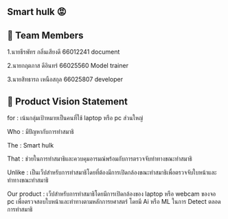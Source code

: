 
## Smart hulk 😡

## 👥 Team Members
1.นายธีรพัทร กลิ่นเสียงดี 66012241 document

2.นายกฤตภาส ดีอินทร์ 66025560 Model trainer 

3.นายสิทธารถ เหนือสกุล 66025807 developer

## 🎯 Product Vision Statement
for : เน้นกลุ่มเป้าหมายเป็นคนที่ใช้ laptop หรือ pc ส่วนใหญ่

Who : มีปัญหากับการทำสมาธิ

The : Smart hulk

That : ช่วยในการทำสมาธิและควบคุมอารมณ์พร้อมกับการตรวจจับท่าทางขณะทำสมาธิ

Unlike : เป็นเว็ปสำหรับการทำสมาธิโดยที่ต้องมีการเปิดกล้องขณะทำสมาธิเพื่อตรวจจับใบหน้าและท่าทางขณะทำสมาธิ

Our product : เว็ปสำหรับการทำสมาธิโดยมีการเปิดกล้องของ laptop หรือ webcam ของจอ pc เพื่อตรวจสอบใบหน้าและท่าทางตามหลักการยศาสตร์ โดยมี Ai หรือ ML ในการ Detect ตลอดการทำสมาธิ 


